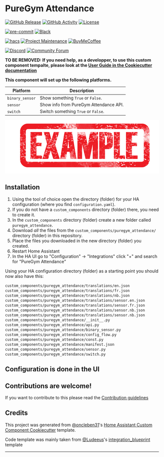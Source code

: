 # PureGym Attendance

[![GitHub Release][releases-shield]][releases]
[![GitHub Activity][commits-shield]][commits]
[![License][license-shield]](LICENSE)

[![pre-commit][pre-commit-shield]][pre-commit]
[![Black][black-shield]][black]

[![hacs][hacsbadge]][hacs]
[![Project Maintenance][maintenance-shield]][user_profile]
[![BuyMeCoffee][buymecoffeebadge]][buymecoffee]

[![Discord][discord-shield]][discord]
[![Community Forum][forum-shield]][forum]

**TO BE REMOVED: If you need help, as a developper, to use this custom component tempalte,
please look at the [User Guide in the Cookiecutter documentation](https://cookiecutter-homeassistant-custom-component.readthedocs.io/en/stable/quickstart.html)**

**This component will set up the following platforms.**

| Platform        | Description                                                               |
| --------------- | ------------------------------------------------------------------------- |
| `binary_sensor` | Show something `True` or `False`.                                         |
| `sensor`        | Show info from PureGym Attendance API. |
| `switch`        | Switch something `True` or `False`.                                       |

![example][exampleimg]

## Installation

1. Using the tool of choice open the directory (folder) for your HA configuration (where you find `configuration.yaml`).
2. If you do not have a `custom_components` directory (folder) there, you need to create it.
3. In the `custom_components` directory (folder) create a new folder called `puregym_attendance`.
4. Download _all_ the files from the `custom_components/puregym_attendance/` directory (folder) in this repository.
5. Place the files you downloaded in the new directory (folder) you created.
6. Restart Home Assistant
7. In the HA UI go to "Configuration" -> "Integrations" click "+" and search for "PureGym Attendance"

Using your HA configuration directory (folder) as a starting point you should now also have this:

```text
custom_components/puregym_attendance/translations/en.json
custom_components/puregym_attendance/translations/fr.json
custom_components/puregym_attendance/translations/nb.json
custom_components/puregym_attendance/translations/sensor.en.json
custom_components/puregym_attendance/translations/sensor.fr.json
custom_components/puregym_attendance/translations/sensor.nb.json
custom_components/puregym_attendance/translations/sensor.nb.json
custom_components/puregym_attendance/__init__.py
custom_components/puregym_attendance/api.py
custom_components/puregym_attendance/binary_sensor.py
custom_components/puregym_attendance/config_flow.py
custom_components/puregym_attendance/const.py
custom_components/puregym_attendance/manifest.json
custom_components/puregym_attendance/sensor.py
custom_components/puregym_attendance/switch.py
```

## Configuration is done in the UI

<!---->

## Contributions are welcome!

If you want to contribute to this please read the [Contribution guidelines](CONTRIBUTING.md)

## Credits

This project was generated from [@oncleben31](https://github.com/oncleben31)'s [Home Assistant Custom Component Cookiecutter](https://github.com/oncleben31/cookiecutter-homeassistant-custom-component) template.

Code template was mainly taken from [@Ludeeus](https://github.com/ludeeus)'s [integration_blueprint][integration_blueprint] template

---

[integration_blueprint]: https://github.com/custom-components/integration_blueprint
[black]: https://github.com/psf/black
[black-shield]: https://img.shields.io/badge/code%20style-black-000000.svg?style=for-the-badge
[buymecoffee]: https://www.buymeacoffee.com/nckltcha
[buymecoffeebadge]: https://img.shields.io/badge/buy%20me%20a%20coffee-donate-yellow.svg?style=for-the-badge
[commits-shield]: https://img.shields.io/github/commit-activity/y/nckltcha/puregym-attendance.svg?style=for-the-badge
[commits]: https://github.com/nckltcha/puregym-attendance/commits/main
[hacs]: https://hacs.xyz
[hacsbadge]: https://img.shields.io/badge/HACS-Custom-orange.svg?style=for-the-badge
[discord]: https://discord.gg/Qa5fW2R
[discord-shield]: https://img.shields.io/discord/330944238910963714.svg?style=for-the-badge
[exampleimg]: example.png
[forum-shield]: https://img.shields.io/badge/community-forum-brightgreen.svg?style=for-the-badge
[forum]: https://community.home-assistant.io/
[license-shield]: https://img.shields.io/github/license/nckltcha/puregym-attendance.svg?style=for-the-badge
[maintenance-shield]: https://img.shields.io/badge/maintainer-%40nckltcha-blue.svg?style=for-the-badge
[pre-commit]: https://github.com/pre-commit/pre-commit
[pre-commit-shield]: https://img.shields.io/badge/pre--commit-enabled-brightgreen?style=for-the-badge
[releases-shield]: https://img.shields.io/github/release/nckltcha/puregym-attendance.svg?style=for-the-badge
[releases]: https://github.com/nckltcha/puregym-attendance/releases
[user_profile]: https://github.com/nckltcha
